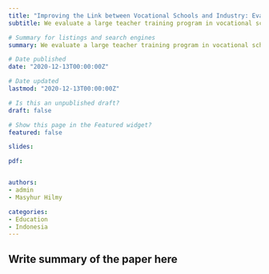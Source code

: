 ```yaml
---
title: "Improving the Link between Vocational Schools and Industry: Evaluation of a Teacher Training in Indonesia"
subtitle: We evaluate a large teacher training program in vocational schools in Indonesia

# Summary for listings and search engines
summary: We evaluate a large teacher training program in vocational schools in Indonesia

# Date published
date: "2020-12-13T00:00:00Z"

# Date updated
lastmod: "2020-12-13T00:00:00Z"

# Is this an unpublished draft?
draft: false

# Show this page in the Featured widget?
featured: false

slides:

pdf:


authors:
- admin
- Masyhur Hilmy

categories:
- Education
- Indonesia
---
```


## Write summary of the paper here

